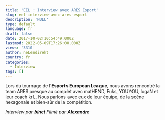```yaml
---
title: 'EEL : Interview avec ARES Esport'
slug: eel-interview-avec-ares-esport
description: 'NULL'
type: default
language: fr
draft: false
date: 2017-10-02T10:54:49.000Z
lastmod: 2022-05-09T17:26:00.000Z
views: '3310'
author: neLendirekt
country: fr
categories:
  - Interview
tags: []
---
```

Lors du tournage de l'**Esports European League**, nous avons rencontré la team ARES presque au complet avec matHEND, Fuks, YOUYOU, logaN et leur coach krL. Nous parlons avec eux de leur équipe, de la scène hexagonale et bien-sûr de la compétition.

_Interview par **binet**_ 
_Filmé par **Alexandre**_
